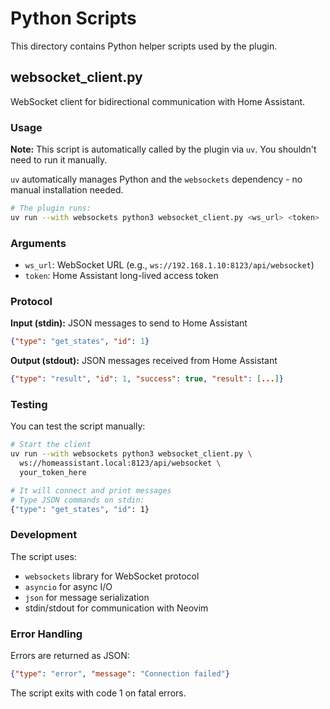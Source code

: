 # Python Scripts

This directory contains Python helper scripts used by the plugin.

## websocket_client.py

WebSocket client for bidirectional communication with Home Assistant.

### Usage

**Note:** This script is automatically called by the plugin via `uv`. You shouldn't need to run it manually.

`uv` automatically manages Python and the `websockets` dependency - no manual installation needed.

```bash
# The plugin runs:
uv run --with websockets python3 websocket_client.py <ws_url> <token>
```

### Arguments

- `ws_url`: WebSocket URL (e.g., `ws://192.168.1.10:8123/api/websocket`)
- `token`: Home Assistant long-lived access token

### Protocol

**Input (stdin):** JSON messages to send to Home Assistant
```json
{"type": "get_states", "id": 1}
```

**Output (stdout):** JSON messages received from Home Assistant
```json
{"type": "result", "id": 1, "success": true, "result": [...]}
```

### Testing

You can test the script manually:

```bash
# Start the client
uv run --with websockets python3 websocket_client.py \
  ws://homeassistant.local:8123/api/websocket \
  your_token_here

# It will connect and print messages
# Type JSON commands on stdin:
{"type": "get_states", "id": 1}
```

### Development

The script uses:
- `websockets` library for WebSocket protocol
- `asyncio` for async I/O
- `json` for message serialization
- stdin/stdout for communication with Neovim

### Error Handling

Errors are returned as JSON:
```json
{"type": "error", "message": "Connection failed"}
```

The script exits with code 1 on fatal errors.
